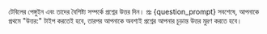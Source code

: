 টেবিলের পেঙ্গুইন এবং তাদের বৈশিষ্ট্য সম্পর্কে প্রশ্নের উত্তর দিন।
প্রঃ {question_prompt}
সবশেষে, আপনাকে প্রথমে "উত্তর:" টাইপ করতেই হবে, তারপর আপনাকে অবশ্যই প্রশ্নের আপনার চূড়ান্ত উত্তর মুদ্রণ করতে হবে।